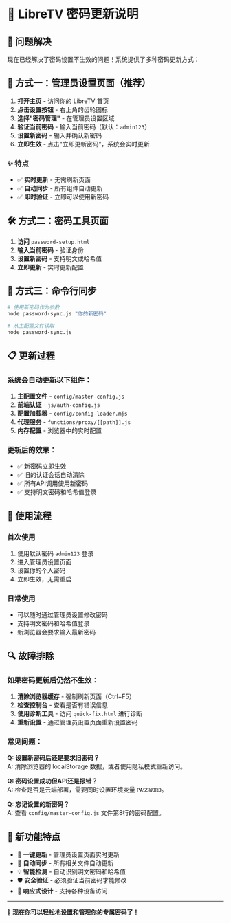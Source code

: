 # 🔐 LibreTV 密码更新说明

## 🎯 问题解决

现在已经解决了密码设置不生效的问题！系统提供了多种密码更新方式：

## 🚀 方式一：管理员设置页面（推荐）

1. **打开主页** - 访问你的 LibreTV 首页
2. **点击设置按钮** - 右上角的齿轮图标
3. **选择"密码管理"** - 在管理员设置区域
4. **验证当前密码** - 输入当前密码（默认：`admin123`）
5. **设置新密码** - 输入并确认新密码
6. **立即生效** - 点击"立即更新密码"，系统会实时更新

### ✨ 特点
- ✅ **实时更新** - 无需刷新页面
- ✅ **自动同步** - 所有组件自动更新
- ✅ **即时验证** - 立即可以使用新密码

## 🛠️ 方式二：密码工具页面

1. **访问** `password-setup.html`
2. **输入当前密码** - 验证身份
3. **设置新密码** - 支持明文或哈希值
4. **立即更新** - 实时更新配置

## 🔧 方式三：命令行同步

```bash
# 使用新密码作为参数
node password-sync.js "你的新密码"

# 从主配置文件读取
node password-sync.js
```

## 📋 更新过程

### 系统会自动更新以下组件：

1. **主配置文件** - `config/master-config.js`
2. **前端认证** - `js/auth-config.js`
3. **配置加载器** - `config/config-loader.mjs`
4. **代理服务** - `functions/proxy/[[path]].js`
5. **内存配置** - 浏览器中的实时配置

### 更新后的效果：

- ✅ 新密码立即生效
- ✅ 旧的认证会话自动清除
- ✅ 所有API调用使用新密码
- ✅ 支持明文密码和哈希值登录

## 🎉 使用流程

### 首次使用
1. 使用默认密码 `admin123` 登录
2. 进入管理员设置页面
3. 设置你的个人密码
4. 立即生效，无需重启

### 日常使用
- 可以随时通过管理员设置修改密码
- 支持明文密码和哈希值登录
- 新浏览器会要求输入最新密码

## 🔍 故障排除

### 如果密码更新后仍然不生效：

1. **清除浏览器缓存** - 强制刷新页面（Ctrl+F5）
2. **检查控制台** - 查看是否有错误信息
3. **使用诊断工具** - 访问 `quick-fix.html` 进行诊断
4. **重新设置** - 通过管理员设置页面重新设置密码

### 常见问题：

**Q: 设置新密码后还是要求旧密码？**  
A: 清除浏览器的 localStorage 数据，或者使用隐私模式重新访问。

**Q: 密码设置成功但API还是报错？**  
A: 检查是否是云端部署，需要同时设置环境变量 `PASSWORD`。

**Q: 忘记设置的新密码？**  
A: 查看 `config/master-config.js` 文件第8行的密码配置。

## 🌟 新功能特点

- 🎯 **一键更新** - 管理员设置页面实时更新
- 🔄 **自动同步** - 所有相关文件自动更新
- 💡 **智能检测** - 自动识别明文密码和哈希值
- 🛡️ **安全验证** - 必须验证当前密码才能修改
- 📱 **响应式设计** - 支持各种设备访问

---

**🎊 现在你可以轻松地设置和管理你的专属密码了！**
